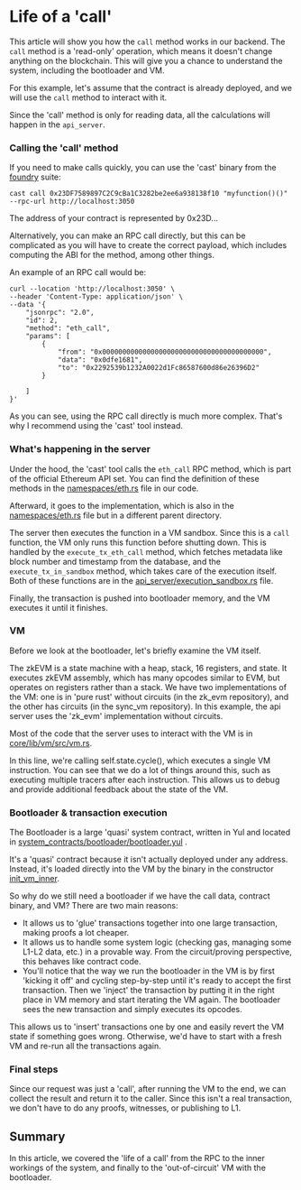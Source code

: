 # Life of a 'call'

This article will show you how the `call` method works in our backend. The `call` method is a 'read-only' operation,
which means it doesn't change anything on the blockchain. This will give you a chance to understand the system,
including the bootloader and VM.

For this example, let's assume that the contract is already deployed, and we will use the `call` method to interact with
it.

Since the 'call' method is only for reading data, all the calculations will happen in the `api_server`.

### Calling the 'call' method

If you need to make calls quickly, you can use the 'cast' binary from the
[foundry](https://github.com/foundry-rs/foundry) suite:

```shell=
cast call 0x23DF7589897C2C9cBa1C3282be2ee6a938138f10 "myfunction()()" --rpc-url http://localhost:3050
```

The address of your contract is represented by 0x23D...

Alternatively, you can make an RPC call directly, but this can be complicated as you will have to create the correct
payload, which includes computing the ABI for the method, among other things.

An example of an RPC call would be:

```shell=
curl --location 'http://localhost:3050' \
--header 'Content-Type: application/json' \
--data '{
    "jsonrpc": "2.0",
    "id": 2,
    "method": "eth_call",
    "params": [
        {
            "from": "0x0000000000000000000000000000000000000000",
            "data": "0x0dfe1681",
            "to": "0x2292539b1232A0022d1Fc86587600d86e26396D2"
        }

    ]
}'
```

As you can see, using the RPC call directly is much more complex. That's why I recommend using the 'cast' tool instead.

### What's happening in the server

Under the hood, the 'cast' tool calls the `eth_call` RPC method, which is part of the official Ethereum API set. You can
find the definition of these methods in the [namespaces/eth.rs][namespaces_rpc_api] file in our code.

Afterward, it goes to the implementation, which is also in the [namespaces/eth.rs][namespaces_rpc_impl] file but in a
different parent directory.

The server then executes the function in a VM sandbox. Since this is a `call` function, the VM only runs this function
before shutting down. This is handled by the `execute_tx_eth_call` method, which fetches metadata like block number and
timestamp from the database, and the `execute_tx_in_sandbox` method, which takes care of the execution itself. Both of
these functions are in the [api_server/execution_sandbox.rs][execution_sandbox] file.

Finally, the transaction is pushed into bootloader memory, and the VM executes it until it finishes.

### VM

Before we look at the bootloader, let's briefly examine the VM itself.

The zkEVM is a state machine with a heap, stack, 16 registers, and state. It executes zkEVM assembly, which has many
opcodes similar to EVM, but operates on registers rather than a stack. We have two implementations of the VM: one is in
'pure rust' without circuits (in the zk_evm repository), and the other has circuits (in the sync_vm repository). In this
example, the api server uses the 'zk_evm' implementation without circuits.

Most of the code that the server uses to interact with the VM is in [core/lib/vm/src/vm.rs][vm_code].

In this line, we're calling self.state.cycle(), which executes a single VM instruction. You can see that we do a lot of
things around this, such as executing multiple tracers after each instruction. This allows us to debug and provide
additional feedback about the state of the VM.

### Bootloader & transaction execution

The Bootloader is a large 'quasi' system contract, written in Yul and located in
[system_contracts/bootloader/bootloader.yul][bootloader_code] .

It's a 'quasi' contract because it isn't actually deployed under any address. Instead, it's loaded directly into the VM
by the binary in the constructor [init_vm_inner][init_vm_inner].

So why do we still need a bootloader if we have the call data, contract binary, and VM? There are two main reasons:

- It allows us to 'glue' transactions together into one large transaction, making proofs a lot cheaper.
- It allows us to handle some system logic (checking gas, managing some L1-L2 data, etc.) in a provable way. From the
  circuit/proving perspective, this behaves like contract code.
- You'll notice that the way we run the bootloader in the VM is by first 'kicking it off' and cycling step-by-step until
  it's ready to accept the first transaction. Then we 'inject' the transaction by putting it in the right place in VM
  memory and start iterating the VM again. The bootloader sees the new transaction and simply executes its opcodes.

This allows us to 'insert' transactions one by one and easily revert the VM state if something goes wrong. Otherwise,
we'd have to start with a fresh VM and re-run all the transactions again.

### Final steps

Since our request was just a 'call', after running the VM to the end, we can collect the result and return it to the
caller. Since this isn't a real transaction, we don't have to do any proofs, witnesses, or publishing to L1.

## Summary

In this article, we covered the 'life of a call' from the RPC to the inner workings of the system, and finally to the
'out-of-circuit' VM with the bootloader.

[namespaces_rpc_api]:
  https://github.com/matter-labs/zksync-era/blob/edd48fc37bdd58f9f9d85e27d684c01ef2cac8ae/core/bin/zksync_core/src/api_server/web3/backend_jsonrpc/namespaces/eth.rs 
  'namespaces RPC api'
[namespaces_rpc_impl]:
  https://github.com/matter-labs/zksync-2-dev/blob/edd48fc37bdd58f9f9d85e27d684c01ef2cac8ae/core/bin/zksync_core/src/api_server/web3/namespaces/eth.rs#L94
  'namespaces RPC implementation'
[execution_sandbox]:
  https://github.com/matter-labs/zksync-2-dev/blob/dc3b3d6b055c558b0e1a76ef5de3184291489d9f/core/bin/zksync_core/src/api_server/execution_sandbox.rs#L99
  'execution sandbox'
[vm_code]:
  https://github.com/matter-labs/zksync-2-dev/blob/dc3b3d6b055c558b0e1a76ef5de3184291489d9f/core/lib/vm/src/vm.rs#L544
  'vm code'
[bootloader_code]:
  https://github.com/matter-labs/system-contracts/blob/93a375ef6ccfe0181a248cb712c88a1babe1f119/bootloader/bootloader.yul
  'bootloader code'
[init_vm_inner]:
  https://github.com/matter-labs/zksync-2-dev/blob/dc3b3d6b055c558b0e1a76ef5de3184291489d9f/core/lib/vm/src/vm_with_bootloader.rs#L348
  'vm constructor'
